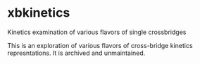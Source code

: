 # xbkinetics
Kinetics examination of various flavors of single crossbridges

This is an exploration of various flavors of cross-bridge kinetics represntations. It is archived and unmaintained. 
